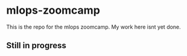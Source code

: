 # mlops-zoomcamp

This is the repo for the mlops zoomcamp.
My work here isnt yet done.
## Still in progress
